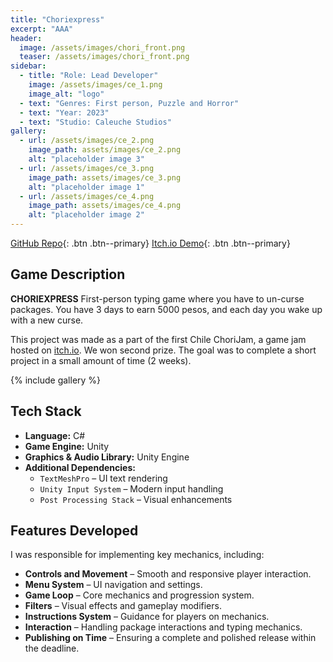 ```yaml
---
title: "Choriexpress"
excerpt: "AAA"
header:
  image: /assets/images/chori_front.png
  teaser: /assets/images/chori_front.png
sidebar:
  - title: "Role: Lead Developer"
    image: /assets/images/ce_1.png
    image_alt: "logo"
  - text: "Genres: First person, Puzzle and Horror"
  - text: "Year: 2023"
  - text: "Studio: Caleuche Studios"
gallery:
  - url: /assets/images/ce_2.png
    image_path: assets/images/ce_2.png
    alt: "placeholder image 3"
  - url: /assets/images/ce_3.png
    image_path: assets/images/ce_3.png
    alt: "placeholder image 1"
  - url: /assets/images/ce_4.png
    image_path: assets/images/ce_4.png
    alt: "placeholder image 2"
---
```

[GitHub Repo](https://github.com/Nispeter/Choriexpress){: .btn .btn--primary}
[Itch.io Demo](https://nisp.itch.io/choriexpress){: .btn .btn--primary}
## Game Description  
**CHORIEXPRESS**  First-person typing game where you have to un-curse packages. You have 3 days to earn 5000 pesos, and each day you wake up with a new curse.  

This project was made as a part of the first Chile ChoriJam, a game jam hosted on [itch.io](https://itch.io/jam/ccj/rate/2324033). We won second prize. The goal was to complete a short project in a small amount of time (2 weeks).  

{% include gallery %}  

## Tech Stack  
- **Language:** C#  
- **Game Engine:** Unity  
- **Graphics & Audio Library:** Unity Engine  
- **Additional Dependencies:**  
  - `TextMeshPro` – UI text rendering  
  - `Unity Input System` – Modern input handling  
  - `Post Processing Stack` – Visual enhancements  

## Features Developed  
I was responsible for implementing key mechanics, including:  
- **Controls and Movement** – Smooth and responsive player interaction.  
- **Menu System** – UI navigation and settings.  
- **Game Loop** – Core mechanics and progression system.  
- **Filters** – Visual effects and gameplay modifiers.  
- **Instructions System** – Guidance for players on mechanics.  
- **Interaction** – Handling package interactions and typing mechanics.  
- **Publishing on Time** – Ensuring a complete and polished release within the deadline.  

